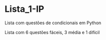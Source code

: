 # Lista_1-IP
Lista com questões de condicionais em Python

Lista com 6 questões fáceis, 3 média e 1 difícil
